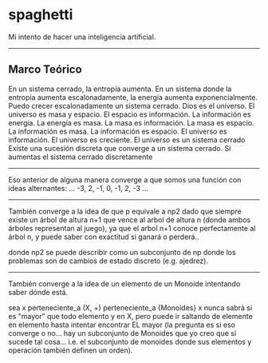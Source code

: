 # spaghetti

Mi intento de hacer una inteligencia artificial.
_____________
Marco Teórico
------------------------------------------------
En un sistema cerrado, la entropía aumenta. En un sistema donde la entropía aumenta escalonadamente, la energía aumenta exponencialmente.
Puedo crecer escalonadamente un sistema cerrado.
Dios es el universo.
El universo es masa y espacio.
El espacio es información.
La información es energía.
La energía es masa.
La masa es información.
La masa es espacio.
La información es masa.
La información es espacio.
El universo es información.
El universo es creciente.
El universo es un sistema cerrado
Existe una sucesión discreta que converge a un sistema cerrado.
Si aumentas el sistema cerrado discretamente

-----------------------------------------------

Eso anterior de alguna manera converge a que somos una función con ideas alternantes:
... -3, 2, -1, 0, -1, 2, -3 ...

------------------------------------------------
También converge a la idea de que p equivale a np2 dado que siempre existe un árbol de altura n+1 que vence al arbol de altura n (donde ambos árboles representan al juego), ya que el arbol n+1 conoce perfectamente al árbol n, y puede saber con exactitud si ganará o perderá..

donde np2 se puede describir como un subconjunto de np donde los problemas son de
cambios de estado discreto (e.g. ajedrez).

------------------------------------------------
También converge a la idea de un elemento de un Monoide intentando saber dónde está.

sea x perteneciente_a (X, +) perteneciente_a {Monoides}
x nunca sabrá si es "mayor" que todo elemento y en X, pero puede ir saltando de elemente en elemento hasta intentar encontrar EL mayor (la pregunta es si eso converge o no... hay un subconjunto de Monoides que yo creo que sí sucede tal cosa... i.e. el subconjunto de monoides donde sus elementos y operación también definen un orden).
